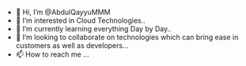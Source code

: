 - 👋 Hi, I’m @AbdulQayyuMMM
- 👀 I’m interested in Cloud Technologies..
- 🌱 I’m currently learning everything Day by Day..
- 💞️ I’m looking to collaborate on technologies which can bring ease in customers as well as developers...
- 📫 How to reach me ...

<!---
AbdulQayyuMMM/AbdulQayyuMMM is a ✨ special ✨ repository because its `README.md` (this file) appears on your GitHub profile.
You can click the Preview link to take a look at your changes.
--->
